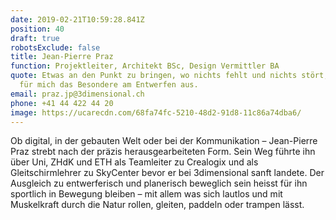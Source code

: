 ```yaml
---
date: 2019-02-21T10:59:28.841Z
position: 40
draft: true
robotsExclude: false
title: Jean-Pierre Praz
function: Projektleiter, Architekt BSc, Design Vermittler BA
quote: Etwas an den Punkt zu bringen, wo nichts fehlt und nichts stört, macht
  für mich das Besondere am Entwerfen aus.
email: praz.jp@3dimensional.ch
phone: +41 44 422 44 20
image: https://ucarecdn.com/68fa74fc-5210-48d2-91d8-11c86a74dba6/
---
```

Ob digital, in der gebauten Welt oder bei der Kommunikation – Jean-Pierre Praz strebt nach der präzis herausgearbeiteten Form. Sein Weg führte ihn über Uni, ZHdK und ETH als Teamleiter zu Crealogix und als Gleitschirmlehrer zu SkyCenter bevor er bei 3dimensional sanft landete. Der Ausgleich zu entwerferisch und planerisch beweglich sein heisst für ihn sportlich in Bewegung bleiben – mit allem was sich lautlos und mit Muskelkraft durch die Natur rollen, gleiten, paddeln oder trampen lässt.
